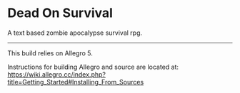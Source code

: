 Dead On Survival
=========
A text based zombie apocalypse survival rpg.

-------------------------------------------

This build relies on Allegro 5.  

Instructions for building Allegro and source are located at:
https://wiki.allegro.cc/index.php?title=Getting_Started#Installing_From_Sources

